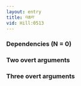 ```yaml
---
layout: entry
title: འཆབ་
vid: Hill:0513
---
```

### Dependencies (N = 0)


### Two overt arguments


### Three overt arguments
